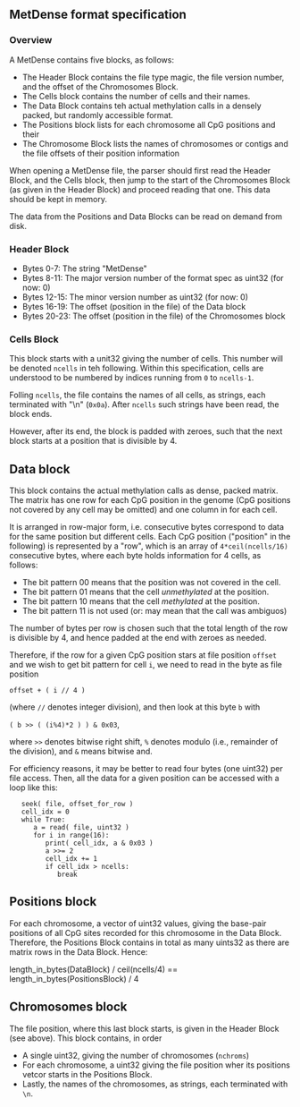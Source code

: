 ## MetDense format specification

### Overview

A MetDense contains five blocks, as follows:
- The Header Block contains the file type magic, the file version number, and the offset of the Chromosomes Block.
- The Cells block contains the number of cells and their names.
- The Data Block contains teh actual methylation calls in a densely packed, but randomly accessible format.
- The Positions block lists for each chromosome all CpG positions and their 
- The Chromosome Block lists the names of chromosomes or contigs and the file offsets of their position information

When opening a MetDense file, the parser should first read the Header Block, and the Cells block, then jump to the start of the Chromosomes Block (as given in the Header Block) and proceed reading that one. This data should be kept in memory.

The data from the Positions and Data Blocks can be read on demand from disk.

### Header Block

- Bytes 0-7: The string "MetDense"
- Bytes 8-11: The major version number of the format spec as uint32 (for now: 0)
- Bytes 12-15: The minor version number as uint32 (for now: 0)
- Bytes 16-19: The offset (position in the file) of the Data block
- Bytes 20-23: The offset (position in the file) of the Chromosomes block

### Cells Block

This block starts with a unit32 giving the number of cells. This number will be denoted `ncells` in teh following. Within this specification, cells are understood to be numbered by indices running from `0` to `ncells-1`.

Folling  `ncells`, the file contains the names of all cells, as strings, each terminated with "\n" (`0x0a`). After `ncells` such strings have been read, the block ends.

However, after its end, the block is padded with zeroes, such that the next block starts at a position that is divisible by 4.

## Data block

This block contains the actual methylation calls as dense, packed matrix. The matrix has one row for each CpG position in the genome (CpG positions not covered by any cell may be omitted) and one column in for each cell. 

It is arranged in row-major form, i.e. consecutive bytes correspond to data for the same position but different cells. Each CpG position ("position" in the following) is represented by a "row", which is an array of `4*ceil(ncells/16)` consecutive bytes, where each byte holds information for 4 cells, as follows: 
  - The bit pattern 00 means that the position was not covered in the cell.
  - The bit pattern 01 means that the cell *unmethylated* at the position.
  - The bit pattern 10 means that the cell *methylated* at the position.
  - The bit pattern 11 is not used (or: may mean that the call was ambiguos)

The number of bytes per row is chosen such that the total length of the row is divisible by 4, and hence padded at the end with zeroes as needed.

Therefore, if the row for a given CpG position stars at file position `offset` and we
wish to get bit pattern for cell `i`, we need to read in the byte as file position 

   `offset + ( i // 4 )` 

(where `//` denotes integer division), and then look at this byte `b` with 

   `( b >> ( (i%4)*2 ) ) & 0x03`, 

where `>>` denotes bitwise right shift, `%` denotes modulo (i.e., remainder of the division), and `&` means bitwise and.

For efficiency reasons, it may be better to read four bytes (one uint32) per file access. Then, all the data for a given position can be accessed with a loop like this:

```
   seek( file, offset_for_row )
   cell_idx = 0
   while True:
      a = read( file, uint32 )
      for i in range(16):
         print( cell_idx, a & 0x03 )
         a >>= 2
         cell_idx += 1
         if cell_idx > ncells:
            break      
```

## Positions block

For each chromosome, a vector of uint32 values, giving the base-pair positions of all CpG sites recorded for this chromosome in the Data Block. Therefore, the Positions Block contains in total as many uints32 as there are matrix rows in the Data Block. Hence: 
  
  length_in_bytes(DataBlock) / ceil(ncells/4) == length_in_bytes(PositionsBlock) / 4

## Chromosomes block

The file position, where this last block starts, is given in the Header Block (see above). This block contains, in order
- A single uint32, giving the number of chromosomes (`nchroms`)
- For each chromosome, a uint32 giving the file position wher its positions vetcor starts in the Positions Block.
- Lastly, the names of the chromosomes, as strings, each terminated with `\n`.
